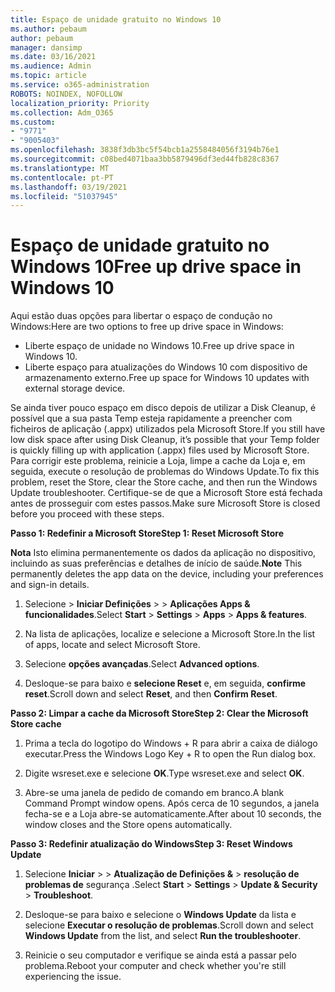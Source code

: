 ```yaml
---
title: Espaço de unidade gratuito no Windows 10
ms.author: pebaum
author: pebaum
manager: dansimp
ms.date: 03/16/2021
ms.audience: Admin
ms.topic: article
ms.service: o365-administration
ROBOTS: NOINDEX, NOFOLLOW
localization_priority: Priority
ms.collection: Adm_O365
ms.custom:
- "9771"
- "9005403"
ms.openlocfilehash: 3838f3db3bc5f54bcb1a2558484056f3194b76e1
ms.sourcegitcommit: c08bed4071baa3bb5879496df3ed44fb828c8367
ms.translationtype: MT
ms.contentlocale: pt-PT
ms.lasthandoff: 03/19/2021
ms.locfileid: "51037945"
---
```

# <a name="free-up-drive-space-in-windows-10"></a><span data-ttu-id="8512e-102">Espaço de unidade gratuito no Windows 10</span><span class="sxs-lookup"><span data-stu-id="8512e-102">Free up drive space in Windows 10</span></span>

<span data-ttu-id="8512e-103">Aqui estão duas opções para libertar o espaço de condução no Windows:</span><span class="sxs-lookup"><span data-stu-id="8512e-103">Here are two options to free up drive space in Windows:</span></span>

- <span data-ttu-id="8512e-104">Liberte espaço de unidade no Windows 10.</span><span class="sxs-lookup"><span data-stu-id="8512e-104">Free up drive space in Windows 10.</span></span>
- <span data-ttu-id="8512e-105">Liberte espaço para atualizações do Windows 10 com dispositivo de armazenamento externo.</span><span class="sxs-lookup"><span data-stu-id="8512e-105">Free up space for Windows 10 updates with external storage device.</span></span>

<span data-ttu-id="8512e-106">Se ainda tiver pouco espaço em disco depois de utilizar a Disk Cleanup, é possível que a sua pasta Temp esteja rapidamente a preencher com ficheiros de aplicação (.appx) utilizados pela Microsoft Store.</span><span class="sxs-lookup"><span data-stu-id="8512e-106">If you still have low disk space after using Disk Cleanup, it’s possible that your Temp folder is quickly filling up with application (.appx) files used by Microsoft Store.</span></span> <span data-ttu-id="8512e-107">Para corrigir este problema, reinicie a Loja, limpe a cache da Loja e, em seguida, execute o resolução de problemas do Windows Update.</span><span class="sxs-lookup"><span data-stu-id="8512e-107">To fix this problem, reset the Store, clear the Store cache, and then run the Windows Update troubleshooter.</span></span> <span data-ttu-id="8512e-108">Certifique-se de que a Microsoft Store está fechada antes de prosseguir com estes passos.</span><span class="sxs-lookup"><span data-stu-id="8512e-108">Make sure Microsoft Store is closed before you proceed with these steps.</span></span>

<span data-ttu-id="8512e-109">**Passo 1: Redefinir a Microsoft Store**</span><span class="sxs-lookup"><span data-stu-id="8512e-109">**Step 1: Reset Microsoft Store**</span></span>

<span data-ttu-id="8512e-110">**Nota** Isto elimina permanentemente os dados da aplicação no dispositivo, incluindo as suas preferências e detalhes de início de saúde.</span><span class="sxs-lookup"><span data-stu-id="8512e-110">**Note** This permanently deletes the app data on the device, including your preferences and sign-in details.</span></span>

1. <span data-ttu-id="8512e-111">Selecione   >  **Iniciar Definições**  >    >  **Aplicações Apps & funcionalidades**.</span><span class="sxs-lookup"><span data-stu-id="8512e-111">Select **Start** > **Settings** > **Apps** > **Apps & features**.</span></span>

1. <span data-ttu-id="8512e-112">Na lista de aplicações, localize e selecione a Microsoft Store.</span><span class="sxs-lookup"><span data-stu-id="8512e-112">In the list of apps, locate and select Microsoft Store.</span></span>

1. <span data-ttu-id="8512e-113">Selecione **opções avançadas**.</span><span class="sxs-lookup"><span data-stu-id="8512e-113">Select **Advanced options**.</span></span>

1. <span data-ttu-id="8512e-114">Desloque-se para baixo e **selecione Reset** e, em seguida, **confirme reset**.</span><span class="sxs-lookup"><span data-stu-id="8512e-114">Scroll down and select **Reset**, and then **Confirm Reset**.</span></span>

<span data-ttu-id="8512e-115">**Passo 2: Limpar a cache da Microsoft Store**</span><span class="sxs-lookup"><span data-stu-id="8512e-115">**Step 2: Clear the Microsoft Store cache**</span></span>

1. <span data-ttu-id="8512e-116">Prima a tecla do logotipo do Windows + R para abrir a caixa de diálogo executar.</span><span class="sxs-lookup"><span data-stu-id="8512e-116">Press the Windows Logo Key + R to open the Run dialog box.</span></span>

1. <span data-ttu-id="8512e-117">Digite wsreset.exe e selecione **OK**.</span><span class="sxs-lookup"><span data-stu-id="8512e-117">Type wsreset.exe and select **OK**.</span></span>

1. <span data-ttu-id="8512e-118">Abre-se uma janela de pedido de comando em branco.</span><span class="sxs-lookup"><span data-stu-id="8512e-118">A blank Command Prompt window opens.</span></span> <span data-ttu-id="8512e-119">Após cerca de 10 segundos, a janela fecha-se e a Loja abre-se automaticamente.</span><span class="sxs-lookup"><span data-stu-id="8512e-119">After about 10 seconds, the window closes and the Store opens automatically.</span></span>

<span data-ttu-id="8512e-120">**Passo 3: Redefinir atualização do Windows**</span><span class="sxs-lookup"><span data-stu-id="8512e-120">**Step 3: Reset Windows Update**</span></span>

1. <span data-ttu-id="8512e-121">Selecione **Iniciar**  >    >  **Atualização de Definições &**  >  **resolução de problemas de** segurança .</span><span class="sxs-lookup"><span data-stu-id="8512e-121">Select **Start** > **Settings** > **Update & Security** > **Troubleshoot**.</span></span>

1. <span data-ttu-id="8512e-122">Desloque-se para baixo e selecione o **Windows Update** da lista e selecione **Executar o resolução de problemas**.</span><span class="sxs-lookup"><span data-stu-id="8512e-122">Scroll down and select **Windows Update** from the list, and select **Run the troubleshooter**.</span></span>

1. <span data-ttu-id="8512e-123">Reinicie o seu computador e verifique se ainda está a passar pelo problema.</span><span class="sxs-lookup"><span data-stu-id="8512e-123">Reboot your computer and check whether you're still experiencing the issue.</span></span>


